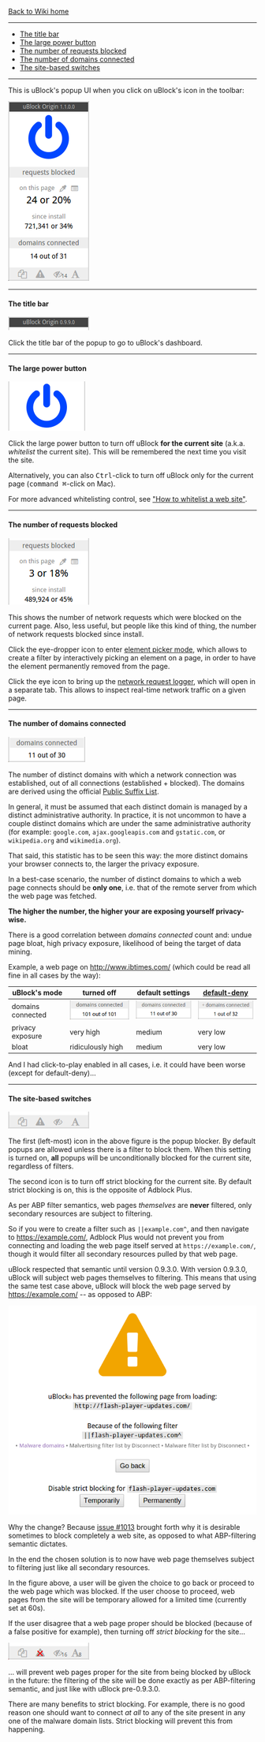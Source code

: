 [Back to Wiki home](https://github.com/gorhill/uBlock/wiki)

***

- [The title bar](https://github.com/gorhill/uBlock/wiki/Quick-guide:-popup-user-interface#the-title-bar)
- [The large power button](https://github.com/gorhill/uBlock/wiki/Quick-guide:-popup-user-interface#the-large-power-button)
- [The number of requests blocked](https://github.com/gorhill/uBlock/wiki/Quick-guide:-popup-user-interface#the-number-of-requests-blocked)
- [The number of domains connected](https://github.com/gorhill/uBlock/wiki/Quick-guide:-popup-user-interface#the-number-of-domains-connected)
- [The site-based switches](https://github.com/gorhill/uBlock/wiki/Quick-guide:-popup-user-interface#the-site-based-switches)

***

This is uBlock's popup UI when you click on uBlock's icon in the toolbar:

![Popup UI](https://raw.githubusercontent.com/gorhill/uBlock/master/doc/img/popup-1.png)

***

#### The title bar

![Popup UI](https://raw.githubusercontent.com/gorhill/uBlock/master/doc/img/popup-1a.png)

Click the title bar of the popup to go to uBlock's dashboard.

***

#### The large power button

![Popup UI](https://raw.githubusercontent.com/gorhill/uBlock/master/doc/img/popup-1b.png)

Click the large power button to turn off uBlock **for the current site** (a.k.a. _whitelist_ the current site). This will be remembered the next time you visit the site.

Alternatively, you can also <kbd>Ctrl</kbd>-click to turn off uBlock only for the current page (<kbd>command ⌘</kbd>-click on Mac).

For more advanced whitelisting control, see ["How to whitelist a web site"](https://github.com/gorhill/uBlock/wiki/How-to-whitelist-a-web-site).

***

#### The number of requests blocked

![Popup UI](https://raw.githubusercontent.com/gorhill/uBlock/master/doc/img/popup-1c.png)

This shows the number of network requests which were blocked on the current page. Also, less useful, but people like this kind of thing, the number of network requests blocked since install.

Click the eye-dropper icon to enter [element picker mode](https://github.com/gorhill/uBlock/wiki/Element-picker), which allows to create a filter by interactively picking an element on a page, in order to have the element permanently removed from the page.

Click the eye icon to bring up the [network request logger](Quick-guide:-network-request-logger), which will open in a separate tab. This allows to inspect real-time network traffic on a given page.

***

#### The number of domains connected

![Popup UI](https://raw.githubusercontent.com/gorhill/uBlock/master/doc/img/popup-1d.png)

The number of distinct domains with which a network connection was established, out of all connections (established + blocked). The domains are derived using the official [Public Suffix List](https://publicsuffix.org/).

In general, it must be assumed that each distinct domain is managed by a distinct administrative authority. In practice, it is not uncommon to have a couple distinct domains which are under the same administrative authority (for example: `google.com`, `ajax.googleapis.com` and `gstatic.com`, or `wikipedia.org` and `wikimedia.org`).

That said, this statistic has to be seen this way: the more distinct domains your browser connects to, the larger the privacy exposure.

In a best-case scenario, the number of distinct domains to which a web page connects should be **only one**, i.e. that of the remote server from which the web page was fetched.

**The higher the number, the higher your are exposing yourself privacy-wise.**

There is a good correlation between _domains connected_ count and: undue page bloat, high privacy exposure, likelihood of being the target of data mining.

Example, a web page on <http://www.ibtimes.com/> (which could be read all fine in all cases by the way):

 uBlock's mode | turned off | default settings | [default-deny](https://github.com/gorhill/uBlock/wiki/Dynamic-filtering)
--- | --- | --- | ---
domains connected | ![](https://raw.githubusercontent.com/gorhill/uBlock/master/doc/img/popup-1e.png) | ![](https://raw.githubusercontent.com/gorhill/uBlock/master/doc/img/popup-1d.png) | ![](https://raw.githubusercontent.com/gorhill/uBlock/master/doc/img/popup-1f.png)
privacy exposure | very high | medium | very low
bloat | ridiculously high | medium | very low

And I had click-to-play enabled in all cases, i.e. it could have been worse (except for default-deny)...

***

#### The site-based switches

![Popup UI](https://raw.githubusercontent.com/gorhill/uBlock/master/doc/img/popup-1g.png)

The first (left-most) icon in the above figure is the popup blocker. By default popups are allowed unless there is a filter to block them. When this setting is turned on, **all** popups will be unconditionally blocked for the current site, regardless of filters.

The second icon is to turn off strict blocking for the current site. By default strict blocking is on, this is the opposite of Adblock Plus.

As per ABP filter semantics, web pages _themselves_ are **never** filtered, only secondary resources are subject to filtering.

So if you were to create a filter such as `||example.com^`, and then navigate to <https://example.com/>, Adblock Plus would not prevent you from connecting and loading the web  page itself served at `https://example.com/`, though it would filter all secondary resources pulled by that web page.

uBlock respected that semantic until version 0.9.3.0. With version 0.9.3.0, uBlock will subject web pages themselves to filtering. This means that using the same test case above, uBlock will block the web page served by <https://example.com/> -- as opposed to ABP:

![Page was fully blocked](https://raw.githubusercontent.com/gorhill/uBlock/master/doc/img/page-block.png)

Why the change? Because [issue #1013](https://github.com/gorhill/uBlock/issues/1013) brought forth why it is desirable sometimes to block completely a web site, as opposed to what ABP-filtering semantic dictates.

In the end the chosen solution is to now have web page themselves subject to filtering just like all secondary resources.

In the figure above, a user will be given the choice to go back or proceed to the web page which was blocked. If the user choose to proceed, web pages from the site will be temporary allowed for a limited time (currently set at 60s).

If the user disagree that a web page proper should be blocked (because of a false positive for example), then turning off _strict blocking_ for the site...

![Popup UI](https://raw.githubusercontent.com/gorhill/uBlock/master/doc/img/popup-1h.png)

... will prevent web pages proper for the site from being blocked by uBlock in the future: the filtering of the site will be done exactly as per ABP-filtering semantic, and just like with uBlock pre-0.9.3.0.

There are many benefits to strict blocking. For example, there is no good reason one should want to connect _at all_ to any of the site present in any one of the malware domain lists. Strict blocking will prevent this from happening.